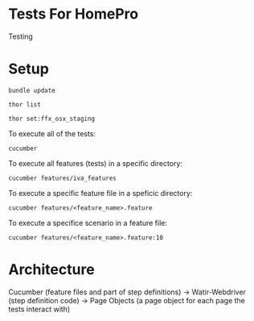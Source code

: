 # Tests For HomePro

Testing 

# Setup

`bundle update`

`thor list`

`thor set:ffx_osx_staging`

To execute all of the tests:

`cucumber`

To execute all features (tests) in a specific directory:

`cucumber features/iva_features`

To execute a specific feature file in a speficic directory:

`cucumber features/<feature_name>.feature`

To execute a specifice scenario in a feature file:

`cucumber features/<feature_name>.feature:10`

# Architecture

Cucumber (feature files and part of step definitions) -> Watir-Webdriver (step definition code) -> Page Objects (a page object for each page the tests interact with)